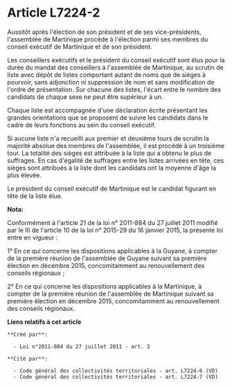 # Article L7224-2

Aussitôt après l'élection de son président et de ses vice-présidents, l'assemblée de Martinique procède à l'élection parmi
ses membres du conseil exécutif de Martinique et de son président. 

Les conseillers exécutifs et le président du conseil exécutif sont élus pour la durée du mandat des conseillers à l'assemblée
de Martinique, au scrutin de liste avec dépôt de listes comportant autant de noms que de sièges à pourvoir, sans adjonction
ni suppression de nom et sans modification de l'ordre de présentation. Sur chacune des listes, l'écart entre le nombre des
candidats de chaque sexe ne peut être supérieur à un. 

Chaque liste est accompagnée d'une déclaration écrite présentant les grandes orientations que se proposent de suivre les
candidats dans le cadre de leurs fonctions au sein du conseil exécutif. 

Si aucune liste n'a recueilli aux premier et deuxième tours de scrutin la majorité absolue des membres de l'assemblée, il est
procédé à un troisième tour. La totalité des sièges est attribuée à la liste qui a obtenu le plus de suffrages. En cas
d'égalité de suffrages entre les listes arrivées en tête, ces sièges sont attribués à la liste dont les candidats ont la
moyenne d'âge la plus élevée. 

Le président du conseil exécutif de Martinique est le candidat figurant en tête de la liste élue.

**Nota:**

Conformément à l'article 21 de la loi n° 2011-884 du 27 juillet 2011 modifié par le III de l'article 10 de la loi n° 2015-29
du 16 janvier 2015, la présente loi entre en vigueur : 

1° En ce qui concerne les dispositions applicables à la Guyane, à compter de la première réunion de l'assemblée de Guyane
suivant sa première élection en décembre 2015, concomitamment au renouvellement des     conseils régionaux ; 

2° En ce qui concerne les dispositions applicables à la Martinique, à compter de la première réunion de l'assemblée de
Martinique suivant sa première élection en décembre 2015, concomitamment au renouvellement des     conseils régionaux.

**Liens relatifs à cet article**

	**Créé par**:

	  - Loi n°2011-884 du 27 juillet 2011 - art. 3

	**Cité par**:

	  - Code général des collectivités territoriales - art. L7224-6 (VD)
	  - Code général des collectivités territoriales - art. L7224-7 (VD)
